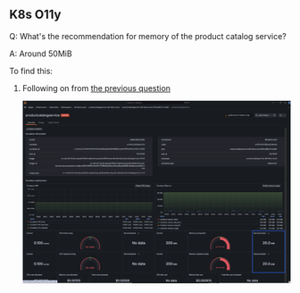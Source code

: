## K8s O11y
Q: What's the recommendation for memory of the product catalog service?

A: Around 50MiB

To find this:
1. Following on from [the previous question](./3.4-k8s-olly.md) 

    ![Memory Recommendation](/images/breakout_1/3.5-k8s-olly.png)

